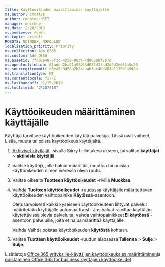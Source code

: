 ```yaml
---
title: Käyttöoikeuden määrittäminen käyttäjälle
ms.author: cmcatee
author: cmcatee-MSFT
manager: mnirkhe
ms.date: 2/20/2018
ms.audience: Admin
ms.topic: article
ROBOTS: NOINDEX, NOFOLLOW
localization_priority: Priority
ms.collection: Adm_O365
ms.custom: Adm_O365
ms.assetid: 7fd08e48-6f3c-4259-88da-4d06288f2b7d
ms.openlocfilehash: 61adcd2ba21a98793d072d3fad2d9d2e68fa3c20
ms.sourcegitcommit: d6ea5e9458a2b8ceaab3ac4bd483e1130b9a398a
ms.translationtype: MT
ms.contentlocale: fi-FI
ms.lasthandoff: 01/15/2019
ms.locfileid: "28287218"
---
```

# <a name="how-to-assign-a-license-to-a-user"></a>Käyttöoikeuden määrittäminen käyttäjälle

Käyttäjä tarvitsee käyttöoikeuden käyttää palveluja. Tässä ovat vaiheet, Lisää, muuta tai poista käyttöoikeus käyttäjältä.
  
1. [Aktiiviset käyttäjät](https://go.microsoft.com/fwlink/p/?linkid=834822) -sivulla Siirry hallintakeskukseen, tai valitse **käyttäjät** \> **aktiivisia käyttäjiä**.
    
2. Valitse käyttäjä, jolle haluat määrittää, muuttaa tai poistaa käyttöoikeuden nimen vieressä oleva ruutu.
    
3. Valitse oikealta **Tuotteen käyttöoikeudet** -rivillä **Muokkaa**.
    
4. Vaihda **Tuotteen käyttöoikeudet** -ruudussa käyttäjälle määritettävän käyttöoikeuden vaihtopainike **Käytössä**-asentoon. 
    
    Oletusarvoisesti kaikki kyseiseen käyttöoikeuteen liittyvät palvelut määritetään käyttäjälle automaattisesti. Jos haluat rajoittaa käyttäjän käytettävissä olevia palveluita, vaihda vaihtopainikkeet **Ei käytössä** -asentoon palveluille, joita et halua määrittää käyttäjälle. 
    
    Vaihda Vaihda poistaa käyttöoikeuden **käytöstä** kohtaan. 
    
5. Valitse **Tuotteen käyttöoikeudet** -ruudun alaosassa **Tallenna** \> **Sulje** \> **Sulje**.
    
Lisätietoja [Office 365 yrityksille-käyttäjien käyttöoikeuksien määrittäminen](https://support.office.com/article/997596b5-4173-4627-b915-36abac6786dc)ja [poistaminen Office 365 for business käyttäjien käyttöoikeudet](https://support.office.com/article/9b497c85-d0a4-4735-80fa-d3565bc05bd1).
  

